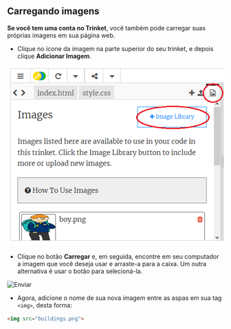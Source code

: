 ## Carregando imagens

**Se você tem uma conta no Trinket**, você também pode carregar suas próprias imagens em sua página web.

+ Clique no ícone da imagem na parte superior do seu trinket, e depois clique **Adicionar Imagem**.

![captura de tela](images/story-upload.png)

+ Clique no botão **Carregar** e, em seguida, encontre em seu computador a imagem que você deseja usar e arraste-a para a caixa. Um outra alternativa é usar o botão para selecioná-la.

![Enviar](images/upload-image.png)

+ Agora, adicione o nome de sua nova imagem entre as aspas em sua tag `<img>`, desta forma:

```html
<img src="buildings.png">
```